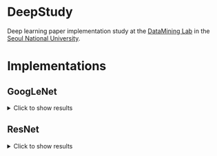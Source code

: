 # DeepStudy
Deep learning paper implementation study at the <a href="https://datalab.snu.ac.kr/">DataMining Lab</a> in the <a href="http://www.snu.ac.kr">Seoul National University</a>.

# Implementations
## GoogLeNet
<details><summary>Click to show results</summary>
<p>

### Hyper Parameters
* Loss = CrossEntropyLoss
* Adam Optimizer = learning rate : 1e-3, weight_decay : 5e-4

### Experiments
* Dataset = CIFAR10
#### Without BathNormalization
* Epoch 10 => Accuracy 48.89% took 1054 secs(about half hour)
* Epoch 100 => Accuracy 75.62% took 9649 secs(about 2.5 hour)
* Epoch 300 => Accuracy 79.65% took 28728 secs(about 8 hour)
* ~ Epoch 900 => Accuracy 78~81%

#### With BathNormalization on every Conv Layers, Learning rate : 1e-3
* Epoch 10 => Accuracy 61.45% took 1149 secs(about half hour)

#### With BathNormalization on every Conv Layers, SGD optimizer Learning rate : 1e-2
* Epoch 10 => Accuracy 72.3% took 1159 secs(about half hour)
* Epoch 20 => Accuracy 81.18% took 2213 secs
* Epoch 139 => Accuracy 89.2% took took 14763 secs

#### With BathNormalization on every Conv Layers, SGD optimizer Learning rate : 1e-1
* Epoch 10 => Accuracy 56.2% took 1155 secs(about half hour)

#### With BathNormalization on every Conv Layers, BatchNorm after Inception, SGD optimizer Learning rate : 1e-2
* Epoch 10 => Accuracy 71.99% took 1159 secs(about half hour)

#### With BathNormalization on every Conv Layers, BatchNorm after Inception, SGD optimizer Learning rate : 1e-1
* Epoch 10 => Accuracy 60.69% took 1116 secs(about half hour)
</p>
</details>

## ResNet
<details><summary>Click to show results</summary>
<p>

### Hyper Parameters
* Loss = CrossEntropyLoss
* SGD Optimizer = learning rate : 1e-2, momentum : 0.9

### Experiments
* Dataset = CIFAR10

#### SGD (lr:1e-2, momentum:0.9)
* Epoch 10 => Accuracy 60.03% took 532 secs(about 9 mins)
* Epoch 50 => Accuracy 80.46% took 2220 secs(about 40 mins)
* Epoch 300 => Accuracy 89.11% took 13368 secs(about 4 hours)
* Epoch 500 => Accuracy 90.4% took 22249 secs(about 6 hours)

#### SGD (lr:1e-1, momentum:0.9)
* Epoch 10 => Accuracy 51.11% took 489 secs(about 8 mins)
* Epoch 50 => Accuracy 78.48% took 2271 secs(about 40 mins)
* Epoch 300 => Accuracy 89.53% took 13405 secs(about 4 hours)

#### SGD (lr:1e-2 => 1e-1, momentum:0.9)
* Epoch 10 => Accuracy 66.04% took 489 secs(about 8 mins, lr:1e-2)
* Epoch 42 => Accuracy 80.51% took 1,915 secs
* Epoch 43 => Accuracy 52.48% took 1,959 secs(lr:1e-1)
* Epoch 71 => Accuracy 80.71% took 1,959 secs
* Epoch 100 => Accuracy 83.81% took 4,496 secs
* Epoch 300 => Accuracy 89.68% took 13,396 secs
* Epoch 500 => Accuracy 90.51% took 22,296 secs
* Epoch 1000 => Accuracy 91.48% took 44,563 secs

</p>
</details>
